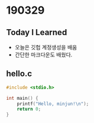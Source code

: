 # 190329

## Today I Learned

- 오늘은 깃헙 계정생성을 배움
- 간단한 마크다운도 배웠다.

## hello.c

```c
#include <stdio.h>

int main() {
	printf("Hello, minjun!\n");
	return 0;
}
```
